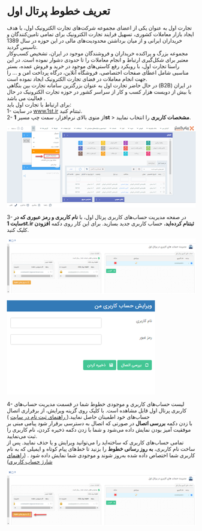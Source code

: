 # تعریف خطوط پرتال اول
 

تجارت اول  به عنوان یکی از اعضای مجموعه شرکت‌های تجارت الکترونیک اول، با هدف ایجاد بازار معاملات کشوری، تسهیل فرایند تجارت الکترونیک برای تمامی تامین‌کنندگان و خریداران ایرانی و از میان برداشتن محدودیت‌های مالی در این حوزه در سال 1389 تاسیس گردید.<br>
مجموعه بزرگ و پراکنده خریداران و فروشندگان موجود در ایران، تشخیص کسب‌وکار معتبر برای شکل‌گیری ارتباط و انجام معاملات را تا حدودی دشوار نموده است. در این راستا تجارت اول، با رویکرد رفع کاستی‌های موجود در خرید و فروش عمده، بستر مناسبی شامل اعطای صفحات اختصاصی، فروشگاه آنلاین، درگاه پرداخت امن و ... را  جهت انجام معاملات در فضای تجارت الکترونیک ایجاد نموده است.<br>
در حال حاضر تجارت اول به عنوان بزرگترین سامانه تجارت بین بنگاهی (B2B) در ایران با بیش از دویست هزار کسب و کار از سراسر کشور در حوزه تجارت الکترونیک در حال فعالیت می باشد .<br>
برای ارتباط با تجارت اول باید:<br>
1- در سایت www.1st.ir ثبتنام کنید.<br>
2- از منوی بالای نرم‌افزار، سمت چپ مسیر **1st** > **مشخصات کاربری** را انتخاب نمایید.<br>

![مشخصات کاربری پرتال اول](1stProfile.png)

3- در صفحه مدیریت حساب‌های کاربری پرتال اول، با **نام کاربری و رمز عبوری که در سایت 1st.ir ثبتنام کرده‌اید**، حساب کاربری جدید بسازید. برای این کار روی دکمه **افزودن** کلیک کنید.

![مدیریت حساب‌های کاربری پرتال اول](1stAccountSetting.png)

![ایجاد حساب کاربری پرتال اول](1stNewAccountCreation.png)

4- لیست حساب‌های کاربری و موجودی خطوط شما در قسمت مدیریت حساب‌های کاربری پرتال اول قابل مشاهده است. با کلیک روی گزینه ویرایش، از برقراری اتصال حساب‌های خود اطمینان حاصل نمایید.([ راهنمای ثبت نام در سایت](https://github.com/1stco/PayamGostarDocs/blob/master/Help/1st/nahve-ozviat/nahve_ozviat.md) )<br>
با زدن دکمه **بررسی اتصال**  در صورتی که اتصال به دسترسی برقرار شود پیامی مبنی بر موفقیت آمیز بودن نمایش داده می‌شود و شما با زدن دکمه ذخیره کردن، نام کاربری را ثبت می‌نمایید.<br>
تمامی حساب‌های کاربری که ساخته‌اید را می‌توانید ویرایش و یا حذف نمایید. پس از ساخت نام کاربری، **به روز رسانی خطوط** را بزنید تا خط‌های پیام کوتاه و ایمیلی که به نام کاربری شما اختصاص داده شده به‌روز شوند و موجودی شما نمایش داده شود . ([راهنمای شارژ حساب کاربری](https://github.com/1stco/PayamGostarDocs/blob/master/Help/1st/nahve-sharj/nahve-sharj.md))

![به‌روزرسانی خطوط پیامک و ایمیل پرتال اول](1stAccountUpdating.png)

